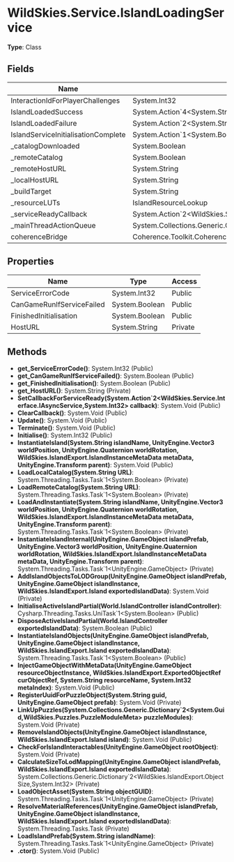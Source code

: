 ﻿# WildSkies.Service.IslandLoadingService

**Type**: Class

## Fields

| Name | Type | Access |
|------|------|--------|
| InteractionIdForPlayerChallenges | System.Int32 | Private |
| IslandLoadedSuccess | System.Action`4<System.String,UnityEngine.GameObject,System.Int32,System.Int32> | Public |
| IslandLoadedFailure | System.Action`2<System.String,System.Int32> | Public |
| IslandServiceInitialisationComplete | System.Action`1<System.Boolean> | Public |
| _catalogDownloaded | System.Boolean | Private |
| _remoteCatalog | System.Boolean | Private |
| _remoteHostURL | System.String | Private |
| _localHostURL | System.String | Private |
| _buildTarget | System.String | Private |
| _resourceLUTs | IslandResourceLookup | Private |
| _serviceReadyCallback | System.Action`2<WildSkies.Service.Interface.IAsyncService,System.Int32> | Private |
| _mainThreadActionQueue | System.Collections.Generic.Queue`1<System.Action> | Private |
| coherenceBridge | Coherence.Toolkit.CoherenceBridge | Private |

## Properties

| Name | Type | Access |
|------|------|--------|
| ServiceErrorCode | System.Int32 | Public |
| CanGameRunIfServiceFailed | System.Boolean | Public |
| FinishedInitialisation | System.Boolean | Public |
| HostURL | System.String | Private |

## Methods

- **get_ServiceErrorCode()**: System.Int32 (Public)
- **get_CanGameRunIfServiceFailed()**: System.Boolean (Public)
- **get_FinishedInitialisation()**: System.Boolean (Public)
- **get_HostURL()**: System.String (Private)
- **SetCallbackForServiceReady(System.Action`2<WildSkies.Service.Interface.IAsyncService,System.Int32> callback)**: System.Void (Public)
- **ClearCallback()**: System.Void (Public)
- **Update()**: System.Void (Public)
- **Terminate()**: System.Void (Public)
- **Initialise()**: System.Int32 (Public)
- **InstantiateIsland(System.String islandName, UnityEngine.Vector3 worldPosition, UnityEngine.Quaternion worldRotation, WildSkies.IslandExport.IslandInstanceMetaData metaData, UnityEngine.Transform parent)**: System.Void (Public)
- **LoadLocalCatalog(System.String URL)**: System.Threading.Tasks.Task`1<System.Boolean> (Private)
- **LoadRemoteCatalog(System.String URL)**: System.Threading.Tasks.Task`1<System.Boolean> (Private)
- **LoadAndInstantiate(System.String islandName, UnityEngine.Vector3 worldPosition, UnityEngine.Quaternion worldRotation, WildSkies.IslandExport.IslandInstanceMetaData metaData, UnityEngine.Transform parent)**: System.Threading.Tasks.Task`1<System.Boolean> (Private)
- **InstantiateIslandInternal(UnityEngine.GameObject islandPrefab, UnityEngine.Vector3 worldPosition, UnityEngine.Quaternion worldRotation, WildSkies.IslandExport.IslandInstanceMetaData metaData, UnityEngine.Transform parent)**: System.Threading.Tasks.Task`1<UnityEngine.GameObject> (Private)
- **AddIslandObjectsToLODGroup(UnityEngine.GameObject islandPrefab, UnityEngine.GameObject islandInstance, WildSkies.IslandExport.Island exportedIslandData)**: System.Void (Private)
- **InitialiseActiveIslandPartial(World.IslandController islandController)**: Cysharp.Threading.Tasks.UniTask`1<System.Boolean> (Public)
- **DisposeActiveIslandPartial(World.IslandController exportedIslandData)**: System.Boolean (Public)
- **InstantiateIslandObjects(UnityEngine.GameObject islandPrefab, UnityEngine.GameObject islandInstance, WildSkies.IslandExport.Island exportedIslandData)**: System.Threading.Tasks.Task`1<System.Boolean> (Public)
- **InjectGameObjectWithMetaData(UnityEngine.GameObject resourceObjectInstance, WildSkies.IslandExport.ExportedObjectRef curObjectRef, System.String resourceName, System.Int32 metaIndex)**: System.Void (Public)
- **RegisterUuidForPuzzleObject(System.String guid, UnityEngine.GameObject prefab)**: System.Void (Private)
- **LinkUpPuzzles(System.Collections.Generic.Dictionary`2<System.Guid,WildSkies.Puzzles.PuzzleModuleMeta> puzzleModules)**: System.Void (Private)
- **RemoveIslandObjects(UnityEngine.GameObject islandInstance, WildSkies.IslandExport.Island island)**: System.Void (Public)
- **CheckForIslandInteractables(UnityEngine.GameObject rootObject)**: System.Void (Private)
- **CalculateSizeToLodMapping(UnityEngine.GameObject islandPrefab, WildSkies.IslandExport.Island exportedIslandData)**: System.Collections.Generic.Dictionary`2<WildSkies.IslandExport.ObjectSize,System.Int32> (Private)
- **LoadObjectAsset(System.String objectGUID)**: System.Threading.Tasks.Task`1<UnityEngine.GameObject> (Private)
- **ResolveMaterialReferences(UnityEngine.GameObject islandPrefab, UnityEngine.GameObject islandInstance, WildSkies.IslandExport.Island exportedIslandData)**: System.Threading.Tasks.Task (Private)
- **LoadIslandPrefab(System.String islandName)**: System.Threading.Tasks.Task`1<UnityEngine.GameObject> (Private)
- **.ctor()**: System.Void (Public)

